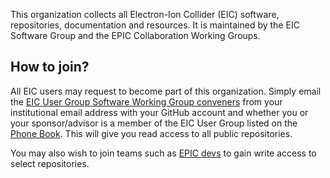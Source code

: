 This organization collects all Electron-Ion Collider (EIC) software, repositories, documentation and resources. It is maintained by the EIC Software Group and the EPIC Collaboration Working Groups.

## How to join?

All EIC users may request to become part of this organization. Simply email the [EIC User Group Software Working Group conveners](mailto:eicug-software-conveners@eicug.org) from your institutional email address with your GitHub account and whether you or your sponsor/advisor is a member of the EIC User Group listed on the [Phone Book](https://phonebook.sdcc.bnl.gov/eic/client/). This will give you read access to all public repositories.

You may also wish to join teams such as [EPIC devs](https://github.com/orgs/eic/teams/epic-devs) to gain write access to select repositories.

